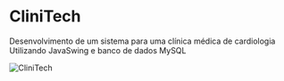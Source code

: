 # CliniTech
Desenvolvimento de um sistema para uma clínica médica de cardiologia Utilizando JavaSwing e banco de dados MySQL

![CliniTech](https://github.com/user-attachments/assets/9d0afbaa-e70f-4e5c-a1e0-d74b5a2ca2eb)
